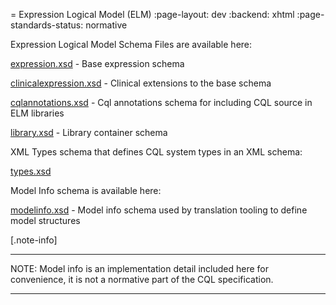 = Expression Logical Model (ELM)
:page-layout: dev
:backend: xhtml
:page-standards-status: normative

Expression Logical Model Schema Files are available here:

[expression.xsd](elm/schema/expression.xsd) - Base expression schema

[clinicalexpression.xsd](elm/schema/clinicalexpression.xsd) - Clinical extensions to the base schema

[cqlannotations.xsd](elm/schema/cqlannotations.xsd) - Cql annotations schema for including CQL source in ELM libraries

[library.xsd](elm/schema/library.xsd) - Library container schema

XML Types schema that defines CQL system types in an XML schema:

[types.xsd](elm/schema/types.xsd)

Model Info schema is available here:

[modelinfo.xsd](elm/schema/modelinfo.xsd) - Model info schema used by translation tooling to define model structures

[.note-info]
____
NOTE: Model info is an implementation detail included here for convenience, it is not a normative part of the CQL specification.
____
